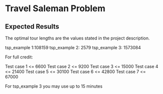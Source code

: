 # Travel Saleman Problem

## Expected Results
The optimal tour lengths are the values stated in the project description.

tsp_example 1:108159
tsp_example 2: 2579 
tsp_example 3: 1573084

For full credit:

Test case 1 <= 6600
Test case 2 <= 9200
Test case 3 <= 15000
Test case 4 <= 21400
Test case 5 <= 30100
Test case 6 <= 42800
Test case 7 <= 67000

For tsp_example 3 you may use up to 15 minutes